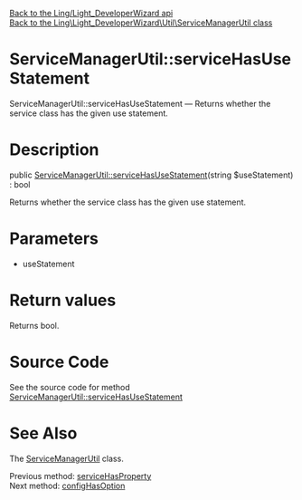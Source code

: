 [Back to the Ling/Light_DeveloperWizard api](https://github.com/lingtalfi/Light_DeveloperWizard/blob/master/doc/api/Ling/Light_DeveloperWizard.md)<br>
[Back to the Ling\Light_DeveloperWizard\Util\ServiceManagerUtil class](https://github.com/lingtalfi/Light_DeveloperWizard/blob/master/doc/api/Ling/Light_DeveloperWizard/Util/ServiceManagerUtil.md)


ServiceManagerUtil::serviceHasUseStatement
================



ServiceManagerUtil::serviceHasUseStatement — Returns whether the service class has the given use statement.




Description
================


public [ServiceManagerUtil::serviceHasUseStatement](https://github.com/lingtalfi/Light_DeveloperWizard/blob/master/doc/api/Ling/Light_DeveloperWizard/Util/ServiceManagerUtil/serviceHasUseStatement.md)(string $useStatement) : bool




Returns whether the service class has the given use statement.




Parameters
================


- useStatement

    


Return values
================

Returns bool.








Source Code
===========
See the source code for method [ServiceManagerUtil::serviceHasUseStatement](https://github.com/lingtalfi/Light_DeveloperWizard/blob/master/Util/ServiceManagerUtil.php#L449-L452)


See Also
================

The [ServiceManagerUtil](https://github.com/lingtalfi/Light_DeveloperWizard/blob/master/doc/api/Ling/Light_DeveloperWizard/Util/ServiceManagerUtil.md) class.

Previous method: [serviceHasProperty](https://github.com/lingtalfi/Light_DeveloperWizard/blob/master/doc/api/Ling/Light_DeveloperWizard/Util/ServiceManagerUtil/serviceHasProperty.md)<br>Next method: [configHasOption](https://github.com/lingtalfi/Light_DeveloperWizard/blob/master/doc/api/Ling/Light_DeveloperWizard/Util/ServiceManagerUtil/configHasOption.md)<br>

